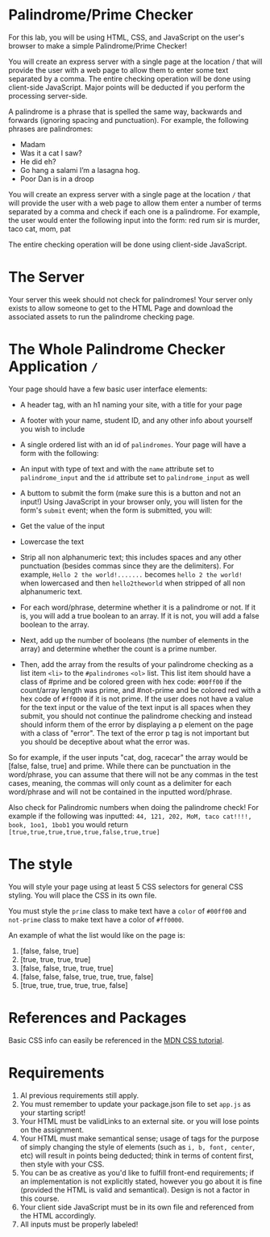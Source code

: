 # Palindrome/Prime Checker
For this lab, you will be using HTML, CSS, and JavaScript on the user's browser to make a simple Palindrome/Prime Checker!

You will create an express server with a single page at the location / that will provide the user with a web page to allow them to enter some text separated by a comma. The entire checking operation will be done using client-side JavaScript. Major points will be deducted if you perform the processing server-side.

A palindrome is a phrase that is spelled the same way, backwards and forwards (ignoring spacing and punctuation). For example, the following phrases are palindromes:

- Madam
- Was it a cat I saw?
- He did eh?
- Go hang a salami I’m a lasagna hog.
- Poor Dan is in a droop

You will create an express server with a single page at the location ```/``` that will provide the user with a web page to allow them enter a number of terms separated by a comma and check if each one is a palindrome.  For example, the user would enter the following input into the form: red rum sir is murder, taco cat, mom, pat

The entire checking operation will be done using client-side JavaScript.

# The Server
Your server this week should not check for palindromes! Your server only exists to allow someone to get to the HTML Page and download the associated assets to run the palindrome checking page.

# The Whole Palindrome Checker Application ```/``` 
Your page should have a few basic user interface elements:

- A header tag, with an h1 naming your site, with a title for your page
- A footer with your name, student ID, and any other info about yourself you wish to include
- A single ordered list with an id of ```palindromes```. 
Your page will have a form with the following:

- An input with type of text and with the ```name``` attribute set to ```palindrome_input``` and the ```id``` attribute set to ```palindrome_input``` as well
- A buttom to submit the form (make sure this is a button and not an input!)
Using JavaScript in your browser only, you will listen for the form's ```submit``` event; when the form is submitted, you will:

- Get the value of the input
- Lowercase the text
- Strip all non alphanumeric text; this includes spaces and any other punctuation (besides commas since they are the delimiters). For example, ```Hello 2 the world!.......``` becomes ```hello 2 the world!``` when lowercased and then ```hello2theworld``` when stripped of all non alphanumeric text.
- For each word/phrase, determine whether it is a palindrome or not. If it is, you will add a true boolean to an array. If it is not, you will add a false boolean to the array. 
- Next, add up the number of booleans (the number of elements in the array) and determine whether the count is a prime number.
- Then, add the array from the results of your palindrome checking as a list item ```<li>``` to the ```#palindromes``` ```<ol>``` list. This list item should have a class of #prime and be colored green with hex code: ```#00ff00``` if the count/array length was prime, and #not-prime and be colored red with a hex code of ```#ff0000``` if it is not prime. If the user does not have a value for the text input or the value of the text input is all spaces when they submit, you should not continue the palindrome checking and instead should inform them of the error by displaying a p element on the page with a class of "error".  The text of the error p tag is not important but you should be deceptive about what the error was.

So for example, if the user inputs "cat, dog, racecar" the array would be [false, false, true] and prime. While there can be punctuation in the word/phrase, you can assume that there will not be any commas in the test cases, meaning, the commas will only count as a delimiter for each word/phrase and will not be contained in the inputted word/phrase. 

Also check for Palindromic numbers when doing the palindrome check! For example if the following was inputted: ```44, 121, 202, MoM, taco cat!!!!, book, 1oo1, 1bob1``` you would return ```[true,true,true,true,true,false,true,true]```

# The style
You will style your page using at least 5 CSS selectors for general CSS styling. You will place the CSS in its own file.

You must style the ```prime``` class to make text have a ```color``` of ```#00ff00``` and ```not-prime``` class to make text have a color of ```#ff0000```.

An example of what the list would like on the page is: 

1. [false, false, true]
2. [true, true, true, true]
3. [false, false, true, true, true]
4. [false, false, false, true, true, true, false]
5. [true, true, true, true, true, false]

# References and Packages
Basic CSS info can easily be referenced in the [MDN CSS tutorial](https://developer.mozilla.org/en-US/docs/Web/Guide/CSS/Getting_started).

# Requirements
1. Al previous requirements still apply.
2. You must remember to update your package.json file to set ```app.js``` as your starting script!
3. Your HTML must be validLinks to an external site. or you will lose points on the assignment.
4. Your HTML must make semantical sense; usage of tags for the purpose of simply changing the style of elements (such as ```i, b, font, center```, etc) will result in points being deducted; think in terms of content first, then style with your CSS.
5. You can be as creative as you'd like to fulfill front-end requirements; if an implementation is not explicitly stated, however you go about it is fine (provided the HTML is valid and semantical). Design is not a factor in this course.
6. Your client side JavaScript must be in its own file and referenced from the HTML accordingly.
7. All inputs must be properly labeled!
